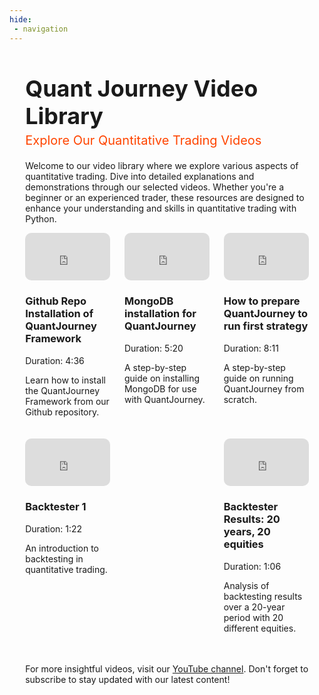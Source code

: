 ```yaml
---
hide:
 - navigation
---
```

<div style="width: 90%; margin: auto; padding-bottom: 50px;">
<div style="text-align: left; margin-top: 10px; margin-bottom: 0px; padding-bottom: -10px;">
<h1 class="start-heading" style="font-size: 36px; margin-bottom: 5px;">Quant Journey Video Library</h1>
<div style="font-size: 20px; color: #FF4500; margin-top: 0; margin-bottom: 20px">Explore Our Quantitative Trading Videos</div>
</div>

<p>Welcome to our video library where we explore various aspects of quantitative trading. Dive into detailed explanations and demonstrations through our selected videos. Whether you're a beginner or an experienced trader, these resources are designed to enhance your understanding and skills in quantitative trading with Python.</p>

<div style="display: flex; flex-wrap: wrap; justify-content: space-between;">

<div style="width: 30%; margin-bottom: 20px;">
  <a href="https://www.youtube.com/watch?v=fSaBKnuojvU" target="_blank">
    <div style="position: relative; padding-bottom: 56.25%; height: 0; overflow: hidden;">
      <iframe src="https://www.youtube.com/embed/fSaBKnuojvU" style="position: absolute; top: 0; left: 0; width: 100%; height: 100%; border-radius: 10px;" frameborder="0" allow="autoplay; encrypted-media" allowfullscreen></iframe>
    </div>
  </a>
  <h3>Github Repo Installation of QuantJourney Framework</h3>
  <p>Duration: 4:36</p>
  <p>Learn how to install the QuantJourney Framework from our Github repository.</p>
</div>

<div style="width: 30%; margin-bottom: 20px;">
  <a href="https://www.youtube.com/watch?v=jsTGVXGx6cQ" target="_blank">
    <div style="position: relative; padding-bottom: 56.25%; height: 0; overflow: hidden;">
      <iframe src="https://www.youtube.com/embed/jsTGVXGx6cQ" style="position: absolute; top: 0; left: 0; width: 100%; height: 100%; border-radius: 10px;" frameborder="0" allow="autoplay; encrypted-media" allowfullscreen></iframe>
    </div>
  </a>
  <h3>MongoDB installation for QuantJourney</h3>
  <p>Duration: 5:20</p>
  <p>A step-by-step guide on installing MongoDB for use with QuantJourney.</p>
</div>

<div style="width: 30%; margin-bottom: 20px;">
  <a href="https://www.youtube.com/watch?v=5FTTv7A-3es&t=54s" target="_blank">
    <div style="position: relative; padding-bottom: 56.25%; height: 0; overflow: hidden;">
      <iframe src="https://www.youtube.com/embed/5FTTv7A-3es&t=54s" style="position: absolute; top: 0; left: 0; width: 100%; height: 100%; border-radius: 10px;" frameborder="0" allow="autoplay; encrypted-media" allowfullscreen></iframe>
    </div>
  </a>
  <h3>How to prepare QuantJourney to run first strategy</h3>
  <p>Duration: 8:11</p>
  <p>A step-by-step guide on running QuantJourney from scratch.</p>
</div>

<div style="width: 30%; margin-bottom: 20px;">
  <a href="https://www.youtube.com/watch?v=PPHW-xKZ1Cc" target="_blank">
    <div style="position: relative; padding-bottom: 56.25%; height: 0; overflow: hidden;">
      <iframe src="https://www.youtube.com/embed/PPHW-xKZ1Cc" style="position: absolute; top: 0; left: 0; width: 100%; height: 100%; border-radius: 10px;" frameborder="0" allow="autoplay; encrypted-media" allowfullscreen></iframe>
    </div>
  </a>
  <h3>Backtester 1</h3>
  <p>Duration: 1:22</p>
  <p>An introduction to backtesting in quantitative trading.</p>
</div>

<div style="width: 30%; margin-bottom: 20px;">
  <a href="https://www.youtube.com/watch?v=k3pK36vbqOY" target="_blank">
    <div style="position: relative; padding-bottom: 56.25%; height: 0; overflow: hidden;">
      <iframe src="https://www.youtube.com/embed/k3pK36vbqOY" style="position: absolute; top: 0; left: 0; width: 100%; height: 100%; border-radius: 10px;" frameborder="0" allow="autoplay; encrypted-media" allowfullscreen></iframe>
    </div>
  </a>
  <h3>Backtester Results: 20 years, 20 equities</h3>
  <p>Duration: 1:06</p>
  <p>Analysis of backtesting results over a 20-year period with 20 different equities.</p>
</div>


</div>

<p>For more insightful videos, visit our <a href="https://www.youtube.com/channel/UCe87vJTlGGtVt-UwiVQhmdQ">YouTube channel</a>. Don't forget to subscribe to stay updated with our latest content!</p>

</div>